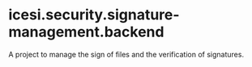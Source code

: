 # icesi.security.signature-management.backend
A project to manage the sign of files and the verification of signatures.
